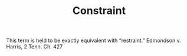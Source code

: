 ---
title: Constraint
letter: C
permalink: "/definitions/bld-constraint.html"
body: This term is held to be exactly equivalent with “restraint." Edmondson v. Harris,
  2 Tenn. Ch. 427
published_at: '2018-07-07'
source: Black's Law Dictionary 2nd Ed (1910)
layout: post
---